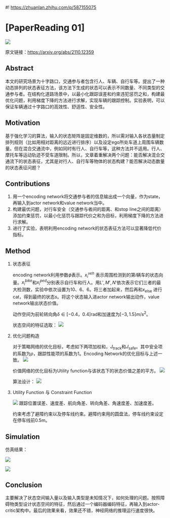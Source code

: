 #! https://zhuanlan.zhihu.com/p/587155075
# [PaperReading 01]

![](../pictures/notes_01/tmp6E85.png)

原文链接：https://arxiv.org/abs/2110.12359

## Abstract
本文的研究场景为十字路口，交通参与者包含行人、车辆、自行车等。提出了一种动态排列的状态表征方法，该方法下生成的状态可以表示不同数量、不同类型的交通参与者。在结构化道路场景中，以最小化跟踪误差和约束违犯惩罚之和，构建最优化问题，利用梯度下降的方法进行求解，实现车辆的跟踪控制。实验表明，可以保证车辆通过十字路口的高效性、舒适性、安全性。
## Motivation
基于强化学习的算法，输入的状态矩阵是固定维数的，所以需对输入各状态量制定排列规则（比如用相对距离的远近进行排序）以及设定ego所处车道上周围车辆数量。但在混合交通流中，例如同时有行人、自行车等，这种方法并不适用。行人、摩托车等运动轨迹不受车道限制。所以，文章着重解决两个问题：能否解决混合交通流下的状态表征，尤其是对行人、自行车等物体的状态构建？能否解决动态数量的状态表征问题？
## Contributions
1. 用一个encoding network将交通参与者的信息输出成一个向量，作为state，再输入到actor network和value network当中。
2. 构建最优问题，对行车安全（交通参与者间的距离、和stop line之间的距离）添加约束惩罚，以最小化惩罚与跟踪代价之和为目标，利用梯度下降的方法进行求解。
3. 进行了实验，表明利用encoding network的状态表征方法可以显著降低代价指标。
## Method
1. 状态表征

    encoding network利用参数$\phi$表示。$x_{i}^{veh}$ 表示周围检测到的第$i$辆车的状态向量。$x_{i}^{bike}$和$x_{i}^{ped}$分别表示自行车和行人。用$L',M',N'$依次表示它们三者的最大检测数，实验中依次设置为10、6、6。将三者加起来，然后再和$x_{\text{else}}$ 进行cat，得到最终的状态$s$。将这个状态输入进actor network输出动作，value network输出状态价值。
    
    动作空间为前轮转向角$\delta \in [-0.4，0.4]$rad和加速度为$[-3,1.5]m/s^{2}$。
    
    状态空间的特征选取：
    ![](../pictures/notes_01/tmpFC8D.png)

    
2. 优化问题构造
    
    对于策略网络的优化目标，考虑如下两项加权和，$J_{\text{track}}$和$J_{\text{safe}}$。其中安全项的系数为$\rho$，跟踪性能项的系数为1。Encoding Network的优化目标与上述一致。
    ![](../pictures/notes_01/tmp6C4B.png)
    
    价值网络的优化目标为Utility function与该状态下的状态价值之差的平方。
    ![](../pictures/notes_01/tmpE295.png)
    
    算法设计：
    ![](../pictures/notes_01/tmp446D.png)
    
5. Utility Function 与 Constraint Function
    
    ![](../pictures/notes_01/tmpD033.png)
    跟踪位置误差、速度差、航向角差、转向角差、角速度差、加速度差。
    
    约束考虑了避障约束以及停车线约束。避障约束用的圆盘法，停车线约束设定在停车线前0.5m。
    
## Simulation
仿真结果：

![](../pictures/notes_01/tmp6E97.png)


![](../pictures/notes_01/tmp93D5.png)

## Conclusion

主要解决了状态空间输入量以及输入类型是未知情况下，如何处理的问题。按照障碍物类型设计状态空间的特征，然后通过一个编码器编码特征，再输入到actor-critic架构中。最后的效果来看，效果还不错，神经网络的推理运行速度很快。